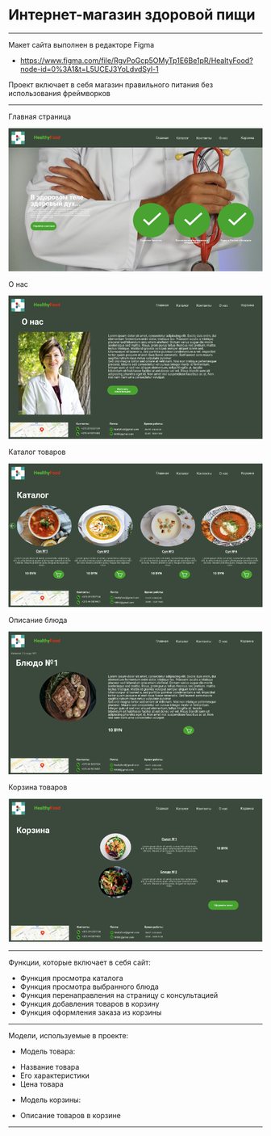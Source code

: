 # Интернет-магазин здоровой пищи

____
Макет сайта выполнен в редакторе Figma 
* https://www.figma.com/file/RgvPoGcp5OMyTp1E6Be1pR/HealtyFood?node-id=0%3A1&t=L5UCEJ3YoLdvdSyl-1

Проект включает в себя магазин правильного питания без использования фреймворков
____

Главная страница

![Image alt](https://github.com/Yadenian/ITandDDP/blob/main/Pictures/main.png)


О нас

![Image alt](https://github.com/Yadenian/ITandDDP/blob/main/Pictures/about_us.png)


Каталог товаров

![Image alt](https://github.com/Yadenian/ITandDDP/blob/main/Pictures/catalog.png)


Описание блюда

![Image alt](https://github.com/Yadenian/ITandDDP/blob/main/Pictures/dish.png)


Корзина товаров

![Image alt](https://github.com/Yadenian/ITandDDP/blob/main/Pictures/cart.png)

____

Функции, которые включает в себя сайт:

* Функция просмотра каталога
* Функция просмотра выбранного блюда
* Функция перенаправления на страницу с консультацией
* Функция добавления товаров в корзину
* Функция оформления заказа из корзины 

____

Модели, используемые в проекте:
* Модель товара:
- Название товара
- Его характеристики
- Цена товара

* Модель корзины:
- Описание товаров в корзине

____
